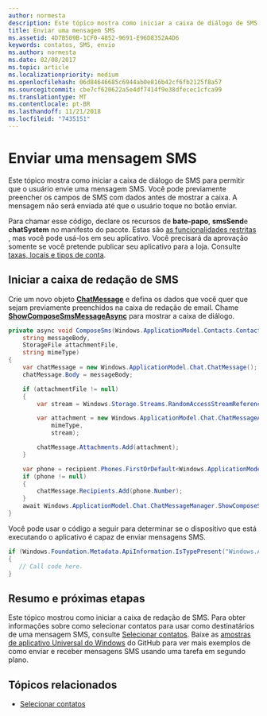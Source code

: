 ```yaml
---
author: normesta
description: Este tópico mostra como iniciar a caixa de diálogo de SMS para permitir que o usuário envie uma mensagem SMS. Você pode previamente preencher os campos de SMS com dados antes de mostrar a caixa. A mensagem não será enviada até que o usuário toque no botão enviar.
title: Enviar uma mensagem SMS
ms.assetid: 4D7B509B-1CF0-4852-9691-E96D8352A4D6
keywords: contatos, SMS, envio
ms.author: normesta
ms.date: 02/08/2017
ms.topic: article
ms.localizationpriority: medium
ms.openlocfilehash: 06d84646685c6944ab0e816b42cf6fb2125f8a57
ms.sourcegitcommit: cbe7cf620622a5e4df7414f9e38dfecec1cfca99
ms.translationtype: MT
ms.contentlocale: pt-BR
ms.lasthandoff: 11/21/2018
ms.locfileid: "7435151"
---
```

# <a name="send-an-sms-message"></a>Enviar uma mensagem SMS

Este tópico mostra como iniciar a caixa de diálogo de SMS para permitir que o usuário envie uma mensagem SMS. Você pode previamente preencher os campos de SMS com dados antes de mostrar a caixa. A mensagem não será enviada até que o usuário toque no botão enviar.

Para chamar esse código, declare os recursos de **bate-papo**, **smsSend**e **chatSystem** no manifesto do pacote. Estas são [as funcionalidades restritas](https://docs.microsoft.com/windows/uwp/packaging/app-capability-declarations#special-and-restricted-capabilities) , mas você pode usá-los em seu aplicativo. Você precisará da aprovação somente se você pretende publicar seu aplicativo para a loja. Consulte [taxas, locais e tipos de conta](https://docs.microsoft.com/windows/uwp/publish/account-types-locations-and-fees).

## <a name="launch-the-compose-sms-dialog"></a>Iniciar a caixa de redação de SMS

Crie um novo objeto [**ChatMessage**](https://msdn.microsoft.com/library/windows/apps/windows.applicationmodel.chat.chatmessage) e defina os dados que você quer que sejam previamente preenchidos na caixa de redação de email. Chame [**ShowComposeSmsMessageAsync**](https://msdn.microsoft.com/library/windows/apps/windows.applicationmodel.chat.chatmessagemanager.showcomposesmsmessageasync) para mostrar a caixa de diálogo.

```cs
private async void ComposeSms(Windows.ApplicationModel.Contacts.Contact recipient,
    string messageBody,
    StorageFile attachmentFile,
    string mimeType)
{
    var chatMessage = new Windows.ApplicationModel.Chat.ChatMessage();
    chatMessage.Body = messageBody;

    if (attachmentFile != null)
    {
        var stream = Windows.Storage.Streams.RandomAccessStreamReference.CreateFromFile(attachmentFile);

        var attachment = new Windows.ApplicationModel.Chat.ChatMessageAttachment(
            mimeType,
            stream);

        chatMessage.Attachments.Add(attachment);
    }

    var phone = recipient.Phones.FirstOrDefault<Windows.ApplicationModel.Contacts.ContactPhone>();
    if (phone != null)
    {
        chatMessage.Recipients.Add(phone.Number);
    }
    await Windows.ApplicationModel.Chat.ChatMessageManager.ShowComposeSmsMessageAsync(chatMessage);
}
```

Você pode usar o código a seguir para determinar se o dispositivo que está executando o aplicativo é capaz de enviar mensagens SMS.

```csharp
if (Windows.Foundation.Metadata.ApiInformation.IsTypePresent("Windows.ApplicationModel.Chat"))
{
   // Call code here.
}
```

## <a name="summary-and-next-steps"></a>Resumo e próximas etapas

Este tópico mostrou como iniciar a caixa de redação de SMS. Para obter informações sobre como selecionar contatos para usar como destinatários de uma mensagem SMS, consulte [Selecionar contatos](selecting-contacts.md). Baixe as [amostras de aplicativo Universal do Windows](http://go.microsoft.com/fwlink/p/?linkid=619979) do GitHub para ver mais exemplos de como enviar e receber mensagens SMS usando uma tarefa em segundo plano.

## <a name="related-topics"></a>Tópicos relacionados

* [Selecionar contatos](selecting-contacts.md)
